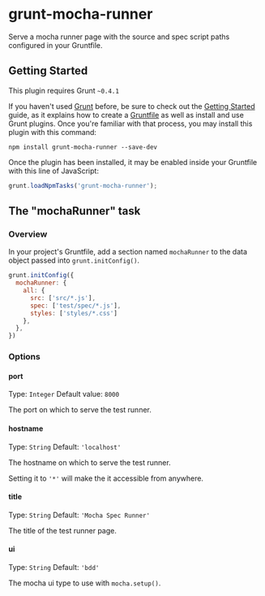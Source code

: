 # grunt-mocha-runner

Serve a mocha runner page with the source and spec script paths configured in your Gruntfile.

## Getting Started
This plugin requires Grunt `~0.4.1`

If you haven't used [Grunt](http://gruntjs.com/) before, be sure to check out the [Getting Started](http://gruntjs.com/getting-started) guide, as it explains how to create a [Gruntfile](http://gruntjs.com/sample-gruntfile) as well as install and use Grunt plugins. Once you're familiar with that process, you may install this plugin with this command:

```shell
npm install grunt-mocha-runner --save-dev
```

Once the plugin has been installed, it may be enabled inside your Gruntfile with this line of JavaScript:

```js
grunt.loadNpmTasks('grunt-mocha-runner');
```

## The "mochaRunner" task

### Overview
In your project's Gruntfile, add a section named `mochaRunner` to the data object passed into `grunt.initConfig()`.

```js
grunt.initConfig({
  mochaRunner: {
    all: {
      src: ['src/*.js'],
      spec: ['test/spec/*.js'],
      styles: ['styles/*.css']
    },
  },
})
```

### Options

#### port
Type: `Integer`
Default value: `8000`

The port on which to serve the test runner. 

#### hostname
Type: `String`
Default: `'localhost'`

The hostname on which to serve the test runner. 

Setting it to `'*'` will make the it accessible from anywhere.

#### title
Type: `String`
Default: `'Mocha Spec Runner'`

The title of the test runner page.

#### ui
Type: `String`
Default: `'bdd'`

The mocha ui type to use with `mocha.setup()`.

